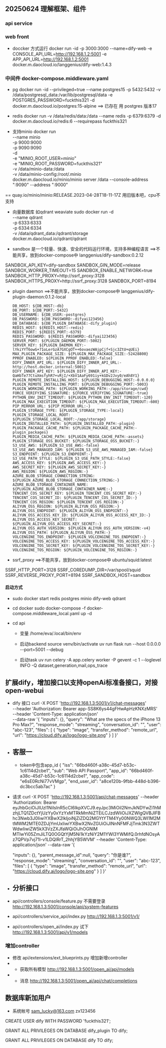## 20250624 理解框架、组件



### api service

### web  front
+ doccker 方式运行
  docker run -id -p 3000:3000 --name=dify-web  -e CONSOLE_API_URL=http://192.168.1.2:5001 -e APP_API_URL=http://192.168.1.2:5001 docker.m.daocloud.io/langgenius/dify-web:1.4.3

### 中间件 docker-compose.middleware.yaml
+ pg 
docker run -id --privileged=true  --name postgres15 -p 5432:5432 -v /data/postgresql_data:/var/lib/postgresql/data -e POSTGRES_PASSWORD=fuckthis321 -d docker.m.daocloud.io/postgres:15-alpine
==> 已存在 用 postgres  版本17
+ redis
 docker run  -v /data/redis/data:/data --name redis  -p 6379:6379  -d docker.m.daocloud.io/redis:6 --requirepass fuckthis321

+ 支持minio
docker run \
--name minio \
-p 9000:9000 \
-p 9090:9090 \
-d \
-e "MINIO_ROOT_USER=minio" \
-e "MINIO_ROOT_PASSWORD=fuckthis321" \
-v /data/minio-data:/data \
-v /data/minio-config:/root/.minio \
docker.m.daocloud.io/minio/minio server /data --console-address ":9090" --address ":9000"

== quay.io/minio/minio:RELEASE.2023-04-28T18-11-17Z 用旧版本吧，cpu不支持

+ 向量数据库 如qdrant weaviate
sudo docker run -d \
  --name qdrant \
  -p 6333:6333 \
  -p 6334:6334 \
  -v /data/qdrant_data:/qdrant/storage \
  docker.m.daocloud.io/qdrant/qdrant

+ sandbox 是一个轻量、快速、安全的代码运行环境，支持多种编程语言   ==>不能共享，放到docker-compose中
langgenius/dify-sandbox:0.2.12

SANDBOX_API_KEY=dify-sandbox
SANDBOX_GIN_MODE=release
SANDBOX_WORKER_TIMEOUT=15
SANDBOX_ENABLE_NETWORK=true
SANDBOX_HTTP_PROXY=http://ssrf_proxy:3128
SANDBOX_HTTPS_PROXY=http://ssrf_proxy:3128
SANDBOX_PORT=8194



+ plugin daemon  ==>不能共享，放到docker-compose中
langgenius/dify-plugin-daemon:0.1.2-local

      DB_HOST: ${DB_HOST:-db}
      DB_PORT: ${DB_PORT:-5432}
      DB_USERNAME: ${DB_USER:-postgres}
      DB_PASSWORD: ${DB_PASSWORD:-difyai123456}
      DB_DATABASE: ${DB_PLUGIN_DATABASE:-dify_plugin}
      REDIS_HOST: ${REDIS_HOST:-redis}
      REDIS_PORT: ${REDIS_PORT:-6379}
      REDIS_PASSWORD: ${REDIS_PASSWORD:-difyai123456}
      SERVER_PORT: ${PLUGIN_DAEMON_PORT:-5002}
      SERVER_KEY: ${PLUGIN_DAEMON_KEY:-lYkiYYT6owG+71oLerGzA7GXCgOT++6ovaezWAjpCjf+Sjc3ZtU+qUEi}
      MAX_PLUGIN_PACKAGE_SIZE: ${PLUGIN_MAX_PACKAGE_SIZE:-52428800}
      PPROF_ENABLED: ${PLUGIN_PPROF_ENABLED:-false}
      DIFY_INNER_API_URL: ${PLUGIN_DIFY_INNER_API_URL:-http://host.docker.internal:5001}
      DIFY_INNER_API_KEY: ${PLUGIN_DIFY_INNER_API_KEY:-QaHbTe77CtuXmsfyhR7+vRjI/+XbV1AaFy691iy+kGDv2Jvy0/eAh8Y1}
      PLUGIN_REMOTE_INSTALLING_HOST: ${PLUGIN_DEBUGGING_HOST:-0.0.0.0}
      PLUGIN_REMOTE_INSTALLING_PORT: ${PLUGIN_DEBUGGING_PORT:-5003}
      PLUGIN_WORKING_PATH: ${PLUGIN_WORKING_PATH:-/app/storage/cwd}
      FORCE_VERIFYING_SIGNATURE: ${FORCE_VERIFYING_SIGNATURE:-true}
      PYTHON_ENV_INIT_TIMEOUT: ${PLUGIN_PYTHON_ENV_INIT_TIMEOUT:-120}
      PLUGIN_MAX_EXECUTION_TIMEOUT: ${PLUGIN_MAX_EXECUTION_TIMEOUT:-600}
      PIP_MIRROR_URL: ${PIP_MIRROR_URL:-}
      PLUGIN_STORAGE_TYPE: ${PLUGIN_STORAGE_TYPE:-local}
      PLUGIN_STORAGE_LOCAL_ROOT: ${PLUGIN_STORAGE_LOCAL_ROOT:-/app/storage}
      PLUGIN_INSTALLED_PATH: ${PLUGIN_INSTALLED_PATH:-plugin}
      PLUGIN_PACKAGE_CACHE_PATH: ${PLUGIN_PACKAGE_CACHE_PATH:-plugin_packages}
      PLUGIN_MEDIA_CACHE_PATH: ${PLUGIN_MEDIA_CACHE_PATH:-assets}
      PLUGIN_STORAGE_OSS_BUCKET: ${PLUGIN_STORAGE_OSS_BUCKET:-}
      S3_USE_AWS: ${PLUGIN_S3_USE_AWS:-false}
      S3_USE_AWS_MANAGED_IAM: ${PLUGIN_S3_USE_AWS_MANAGED_IAM:-false}
      S3_ENDPOINT: ${PLUGIN_S3_ENDPOINT:-}
      S3_USE_PATH_STYLE: ${PLUGIN_S3_USE_PATH_STYLE:-false}
      AWS_ACCESS_KEY: ${PLUGIN_AWS_ACCESS_KEY:-}
      AWS_SECRET_KEY: ${PLUGIN_AWS_SECRET_KEY:-}
      AWS_REGION: ${PLUGIN_AWS_REGION:-}
      AZURE_BLOB_STORAGE_CONNECTION_STRING: ${PLUGIN_AZURE_BLOB_STORAGE_CONNECTION_STRING:-}
      AZURE_BLOB_STORAGE_CONTAINER_NAME: ${PLUGIN_AZURE_BLOB_STORAGE_CONTAINER_NAME:-}
      TENCENT_COS_SECRET_KEY: ${PLUGIN_TENCENT_COS_SECRET_KEY:-}
      TENCENT_COS_SECRET_ID: ${PLUGIN_TENCENT_COS_SECRET_ID:-}
      TENCENT_COS_REGION: ${PLUGIN_TENCENT_COS_REGION:-}
      ALIYUN_OSS_REGION: ${PLUGIN_ALIYUN_OSS_REGION:-}
      ALIYUN_OSS_ENDPOINT: ${PLUGIN_ALIYUN_OSS_ENDPOINT:-}
      ALIYUN_OSS_ACCESS_KEY_ID: ${PLUGIN_ALIYUN_OSS_ACCESS_KEY_ID:-}
      ALIYUN_OSS_ACCESS_KEY_SECRET: ${PLUGIN_ALIYUN_OSS_ACCESS_KEY_SECRET:-}
      ALIYUN_OSS_AUTH_VERSION: ${PLUGIN_ALIYUN_OSS_AUTH_VERSION:-v4}
      ALIYUN_OSS_PATH: ${PLUGIN_ALIYUN_OSS_PATH:-}
      VOLCENGINE_TOS_ENDPOINT: ${PLUGIN_VOLCENGINE_TOS_ENDPOINT:-}
      VOLCENGINE_TOS_ACCESS_KEY: ${PLUGIN_VOLCENGINE_TOS_ACCESS_KEY:-}
      VOLCENGINE_TOS_SECRET_KEY: ${PLUGIN_VOLCENGINE_TOS_SECRET_KEY:-}
      VOLCENGINE_TOS_REGION: ${PLUGIN_VOLCENGINE_TOS_REGION:-}


+ ssrf_proxy  ==>不能共享，放到docker-compose中
ubuntu/squid:latest

SSRF_HTTP_PORT=3128
SSRF_COREDUMP_DIR=/var/spool/squid
SSRF_REVERSE_PROXY_PORT=8194
SSRF_SANDBOX_HOST=sandbox

#### 启动方式
+ sudo docker start redis postgres minio dify-web  qdrant

+ cd docker
  sudo docker-compose -f docker-compose.middleware_local.yaml up -d

+ cd api 
  + 变量   /home/eva/.local/bin/env
  + 启动backend 
  source venv/bin/activate
  uv run flask run --host 0.0.0.0 --port=5001 --debug
  
  + 启动task
  uv run celery -A app.celery worker -P gevent -c 1 --loglevel INFO -Q dataset,generation,mail,ops_trace

## 扩展dify，增加接口以支持openAi标准备接口，对接open-webui

+ dify 接口
curl -X POST 'http://192.168.1.3:5001/v1/chat-messages' \
--header 'Authorization: Bearer app-SS8K6ys44gFHwApHzKNXzMRS' \
--header 'Content-Type: application/json' \
--data-raw '{
    "inputs": {},
    "query": "What are the specs of the iPhone 13 Pro Max?",
    "response_mode": "streaming",
    "conversation_id": "",
    "user": "abc-123",
    "files": [
      {
        "type": "image",
        "transfer_method": "remote_url",
        "url": "https://cloud.dify.ai/logo/logo-site.png"
      }
    ]
}'

+ ## 客服一 
  + token中包含app_id
  {
  "iss": "66bd460f-a38c-45d7-b53c-1c6114d2cbe1",
  "sub": "Web API Passport",
  "app_id": "66bd460f-a38c-45d7-b53c-1c6114d2cbe1",
  "app_code": "e6sE0RcNi77vVMgp",
  "end_user_id": "a8ce120b-9fbb-448d-b396-dc3bcc5ab7ac"
}
+ 请求
curl -X POST 'http://192.168.1.3:5001/api/chat-messages' --header 'Authorization: Bearer eyJhbGciOiJIUzI1NiIsInR5cCI6IkpXVCJ9.eyJpc3MiOiI2NmJkNDYwZi1hMzhjLTQ1ZDctYjUzYy0xYzYxMTRkMmNiZTEiLCJzdWIiOiJXZWIgQVBJIFBhc3Nwb3J0IiwiYXBwX2lkIjoiNjZiZDQ2MGYtYTM4Yy00NWQ3LWI1M2MtMWM2MTE0ZDJjYmUxIiwiYXBwX2NvZGUiOiJlNnNFMFJjTmk3N3ZWTWdwIiwiZW5kX3VzZXJfaWQiOiJhOGNlM            MTIwYi05ZmJiLTQ0OGQtYjM5Ni1kYzNiY2M1YWI3YWMifQ.0rhfdNOsyAz7QPVp7vj71l-v1LDQlRrT_2hhjYB5WVM' --header 'Content-Type: application/json' --data-raw '{

    "inputs": {},
    "parent_message_id":null,
    "query": "你是谁?",
    "response_mode": "streaming",
    "conversation_id": "",
    "user": "abc-123",
    "files": [
      {
        "type": "image",
        "transfer_method": "remote_url",
        "url": "https://cloud.dify.ai/logo/logo-site.png"
      }
    ]
}'


+ ## 分析接口 
+ api/controllers/console/feature.py 不需要登录
    http://192.168.1.3:5001/console/api/system-features

+ api/controllers/service_api/index.py
   http://192.168.1.3:5001/v1/
+ api/controllers/open_ai/index.py
试下 http://192.168.1.3:5001/api/v1/models
### 增加controller 
+ 修改 api/extensions/ext_blueprints.py 增加新增controller
 + + 获取所有模型 http://192.168.1.3:5001/open_ai/api/models 
 + + 消息 http://192.168.1.3:5001/open_ai/api/chat/completions 


 ## 数据库新加用户 

 + 系统帐号  sam_lucky@163.com zx123456

CREATE USER dify WITH PASSWORD 'fuckthis321';

GRANT ALL PRIVILEGES ON DATABASE dify_plugin TO dify;

GRANT ALL PRIVILEGES ON DATABASE dify TO dify;